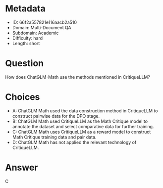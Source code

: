 # Metadata

- ID: 66f2a557821e116aacb2a510
- Domain: Multi-Document QA
- Subdomain: Academic
- Difficulty: hard
- Length: short

# Question

How does ChatGLM-Math use the methods mentioned in CritiqueLLM?

# Choices

- A: ChatGLM Math used the data construction method in CritiqueLLM to construct pairwise data for the DPO stage.
- B: ChatGLM Math used CritiqueLLM as the Math Critique model to annotate the dataset and select comparative data for further training.
- C: ChatGLM Math uses CritiqueLLM as a reward model to construct Math Critique training data and pair data.
- D: ChatGLM Math has not applied the relevant technology of CritiqueLLM.

# Answer

C
